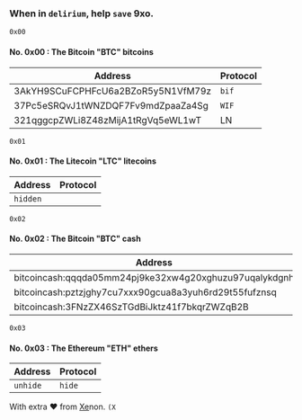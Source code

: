 ### When in `delirium`, help `save` 9xo.

`0x00`
#### No. 0x00 : The Bitcoin "BTC" bitcoins

|Address|Protocol|
|----|----|
|3AkYH9SCuFCPHFcU6a2BZoR5y5N1VfM79z|`bif`|
|37Pc5eSRQvJ1tWNZDQF7Fv9mdZpaaZa4Sg|`WIF`|
|321qggcpZWLi8Z48zMijA1tRgVq5eWL1wT|LN|

`0x01`
#### No. 0x01 : The Litecoin "LTC" litecoins

|Address|Protocol|
|----|----|
|`hidden`||

`0x02`
#### No. 0x02 : The Bitcoin "BTC" cash

|Address|Protocol|
|----|----|
|bitcoincash:qqqda05mm24pj9ke32xw4g20xghuzu97uqalykdgnh|Brainwallet|
|bitcoincash:pztzjghy7cu7xxx90gcua8a3yuh6rd29t55fufznsq|Longform|
|bitcoincash:3FNzZX46SzTGdBiJktz41f7bkqrZWZqB2B|Legacyformat|

`0x03`
#### No. 0x03 : The Ethereum "ETH" ethers

|Address|Protocol|
|----|----|
|`unhide`|`hide`|

With extra ❤️ from [Xe](https://N1X.site)non.
`(X`
